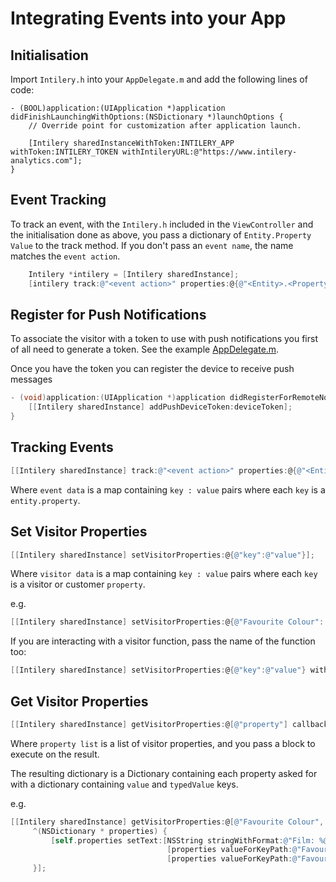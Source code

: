 # Integrating Events into your App

## Initialisation

Import `Intilery.h` into your `AppDelegate.m` and add the following lines of code:
```
- (BOOL)application:(UIApplication *)application didFinishLaunchingWithOptions:(NSDictionary *)launchOptions {
    // Override point for customization after application launch.

    [Intilery sharedInstanceWithToken:INTILERY_APP withToken:INTILERY_TOKEN withIntileryURL:@"https://www.intilery-analytics.com"];
}
```

## Event Tracking

To track an event, with the `Intilery.h` included in the `ViewController` and the initialisation done as above,
you pass a dictionary of `Entity.Property` `Value` to the track method. If you don't pass an `event name`, the
name matches the `event action`.

```ObjectiveC
    Intilery *intilery = [Intilery sharedInstance];
    [intilery track:@"<event action>" properties:@{@"<Entity>.<Property>":@"<Value>"} withName:@"<event name>"];
```

## Register for Push Notifications

To associate the visitor with a token to use with push notifications you first of all need to generate a token.
See the example [AppDelegate.m](EXAMPLE.md).

Once you have the token you can register the device to receive push messages
```ObjectiveC
- (void)application:(UIApplication *)application didRegisterForRemoteNotificationsWithDeviceToken:(NSData *)deviceToken {
    [[Intilery sharedInstance] addPushDeviceToken:deviceToken];
}
```

## Tracking Events
```ObjectiveC
[[Intilery sharedInstance] track:@"<event action>" properties:@{@"<Entity>.<Property>":@"<Value>"} withName:@"<event name>"]
```

Where `event data` is a map containing `key : value` pairs where each `key` is a `entity.property`.


## Set Visitor Properties
```ObjectiveC
[[Intilery sharedInstance] setVisitorProperties:@{@"key":@"value"}];
```

Where `visitor data` is a map containing `key : value` pairs where each `key` is a visitor or customer `property`.

e.g.
```ObjectiveC
[[Intilery sharedInstance] setVisitorProperties:@{@"Favourite Colour": [self.colour text], @"Favourite Film": [self.film text]}];
```

If you are interacting with a visitor function, pass the name of the function too:
```ObjectiveC
[[Intilery sharedInstance] setVisitorProperties:@{@"key":@"value"} withFunction:@"functionName"];
```

## Get Visitor Properties
```ObjectiveC
[[Intilery sharedInstance] getVisitorProperties:@[@"property"] callback:^(NSDictionary * properties) {}];
```

Where `property list` is a list of visitor properties, and you pass a block to execute on the result.

The resulting dictionary is a Dictionary containing each property asked for with a dictionary containing `value` and `typedValue` keys.

e.g.
```ObjectiveC
[[Intilery sharedInstance] getVisitorProperties:@[@"Favourite Colour", @"Favourite Film"] callback:
     ^(NSDictionary * properties) {
         [self.properties setText:[NSString stringWithFormat:@"Film: %@, Colour: %@",
                                   [properties valueForKeyPath:@"Favourite Film.value"],
                                   [properties valueForKeyPath:@"Favourite Colour.value"]]];
     }];
```

[github]:https://github.com/Intilery/intilery-ios

